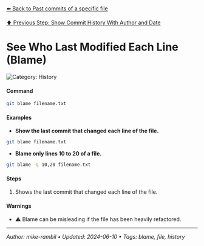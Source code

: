 [⬅️ Back to Past commits of a specific file](./past-commits-of-a-specific-file.md)

[⬆️ Previous Step: Show Commit History With Author and Date](./show-commit-history-with-author-and-date.md)

# See Who Last Modified Each Line (Blame)


![Category: History](https://img.shields.io/badge/Category-History-blue)

#### Command
```sh
git blame filename.txt
```

#### Examples
- **Show the last commit that changed each line of the file.**


```sh
git blame filename.txt
```
- **Blame only lines 10 to 20 of a file.**


```sh
git blame -L 10,20 filename.txt
```


#### Steps
1. Shows the last commit that changed each line of the file.


#### Warnings
- ⚠️ Blame can be misleading if the file has been heavily refactored.


---

_Author: mike-rambil • Updated: 2024-06-10 • Tags: blame, file, history_
